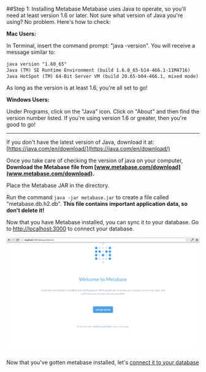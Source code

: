 
##Step 1: Installing Metabase
Metabase uses Java to operate, so you'll need at least version 1.6 or later.  Not sure what version of Java you're using?  No problem.  Here's how to check: 

**Mac Users:**

In Terminal, insert the command prompt: "java -version".  You will receive a message similar to:

    java version "1.60_65"
    Java (TM) SE Runtime Environment (build 1.6.0_65-b14-466.1-11M4716)
    Java HotSpot (TM) 64-Bit Server VM (build 20.65-b04-466.1, mixed mode)
    
As long as the version is at least 1.6, you're all set to go! 

**Windows Users:**

Under Programs, click on the "Java" icon.  Click on "About" and then find the version number listed.  If you're using version 1.6 or greater, then you're good to go! 

---

If you don't have the latest version of Java, download it at: [https://java.com/en/download/](https://java.com/en/download/)

Once you take care of checking the version of java on your computer, **Download the Metabase file from [www.metabase.com/download](www.metabase.com/download).**  

Place the Metabase JAR in the directory.  

Run the command `java -jar metabase.jar` to create a file called "metabase.db.h2.db".  **This file contains important application data, so don't delete it!**

Now that you have Metabase installed, you can sync it to your database.  Go to [http://localhost:3000](http://localhost:3000) to connect your database.  

![welcomescreen](images/WelcomeScreen.png)

Now that you've gotten metabase installed, let's [connect it to your database](02-connecting-metabase.md)